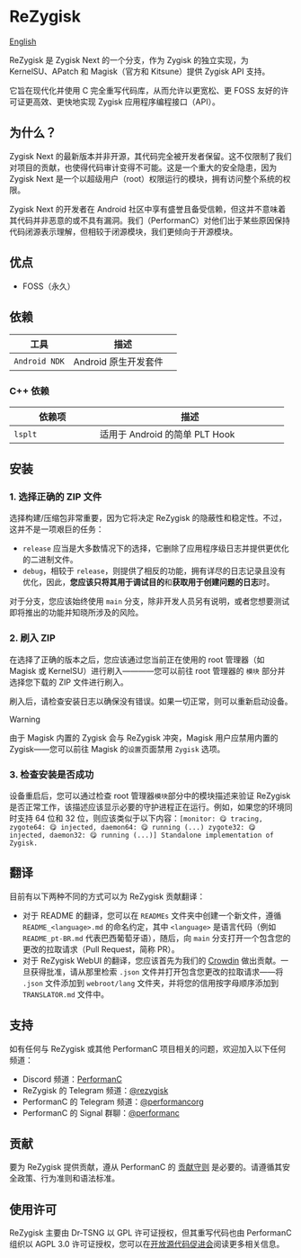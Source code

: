 # ReZygisk

[English](/README.md)

ReZygisk 是 Zygisk Next 的一个分支，作为 Zygisk 的独立实现，为 KernelSU、APatch 和 Magisk（官方和 Kitsune）提供 Zygisk API 支持。

它旨在现代化并使用 C 完全重写代码库，从而允许以更宽松、更 FOSS 友好的许可证更高效、更快地实现 Zygisk 应用程序编程接口（API）。

## 为什么？

Zygisk Next 的最新版本并非开源，其代码完全被开发者保留。这不仅限制了我们对项目的贡献，也使得代码审计变得不可能。这是一个重大的安全隐患，因为 Zygisk Next 是一个以超级用户（root）权限运行的模块，拥有访问整个系统的权限。

Zygisk Next 的开发者在 Android 社​​区中享有盛誉且备受信赖，但这并不意味着其代码并非恶意的或不具有漏洞。我们（PerformanC）对他们出于某些原因保持代码闭源表示理解，但相较于闭源模块，我们更倾向于开源模块。

## 优点

- FOSS（永久）

## 依赖

| 工具　　　     | 描述　　　　　　　　　|
|---------------|---------------------|
| `Android NDK` | Android 原生开发套件 |

### C++ 依赖

| 依赖项　　         | 描述　　　　　　　　　　　　　　　       |
|-------------------|---------------------------------------|
| `lsplt`　　　　　　| 适用于 Android 的简单 PLT Hook　　　　　|

## 安装

### 1. 选择正确的 ZIP 文件

选择构建/压缩包非常重要，因为它将决定 ReZygisk 的隐蔽性和稳定性。不过，这并不是一项艰巨的任务：

- `release` 应当是大多数情况下的选择，它删除了应用程序级日志并提供更优化的二进制文件。
- `debug`，相较于 `release`，则提供了相反的功能，拥有详尽的日志记录且没有优化，因此，**您应该只将其用于调试目的**和**获取用于创建问题的日志**时。

对于分支，您应该始终使用 `main` 分支，除非开发人员另有说明，或者您想要测试即将推出的功能并知晓所涉及的风险。

### 2. 刷入 ZIP

在选择了正确的版本之后，您应该通过您当前正在使用的 root 管理器（如 Magisk 或 KernelSU）进行刷入————您可以前往 root 管理器的 `模块` 部分并选择您下载的 ZIP 文件进行刷入。

刷入后，请检查安装日志以确保没有错误。如果一切正常，则可以重新启动设备。

> [!WARNING]
> 由于 Magisk 内置的 Zygisk 会与 ReZygisk 冲突，Magisk 用户应禁用内置的 Zygisk——您可以前往 Magisk 的`设置`页面禁用 `Zygisk` 选项。

### 3. 检查安装是否成功

设备重启后，您可以通过检查 root 管理器`模块`部分中的模块描述来验证 ReZygisk 是否正常工作，该描述应该显示必要的守护进程正在运行。例如，如果您的环境同时支持 64 位和 32 位，则应该类似于以下内容：`[monitor: 😋 tracing, zygote64: 😋 injected, daemon64: 😋 running (...) zygote32: 😋 injected, daemon32: 😋 running (...)] Standalone implementation of Zygisk.`

## 翻译

目前有以下两种不同的方式可以为 ReZygisk 贡献翻译：

- 对于 README 的翻译，您可以在 `READMEs` 文件夹中创建一个新文件，遵循 `README_<language>.md` 的命名约定，其中 `<language>` 是语言代码（例如 `README_pt-BR.md` 代表巴西葡萄牙语），随后，向 `main` 分支打开一个包含您的更改的拉取请求（Pull Request，简称 PR）。
- 对于 ReZygisk WebUI 的翻译，您应该首先为我们的 [Crowdin](https://crowdin.com/project/rezygisk) 做出贡献。一旦获得批准，请从那里检索 `.json` 文件并打开包含您更改的拉取请求——将 `.json` 文件添加到 `webroot/lang` 文件夹，并将您的信用按字母顺序添加到 `TRANSLATOR.md` 文件中。

## 支持

如有任何与 ReZygisk 或其他 PerformanC 项目相关的问题，欢迎加入以下任何频道：

- Discord 频道：[PerformanC](https://discord.gg/uPveNfTuCJ)
- ReZygisk 的 Telegram 频道：[@rezygisk](https://t.me/rezygisk)
- PerformanC 的 Telegram 频道：[@performancorg](https://t.me/performancorg)
- PerformanC 的 Signal 群聊：[@performanc](https://signal.group/#CjQKID3SS8N5y4lXj3VjjGxVJnzNsTIuaYZjj3i8UhipAS0gEhAedxPjT5WjbOs6FUuXptcT)

## 贡献

要为 ReZygisk 提供贡献，遵从 PerformanC 的 [贡献守则](https://github.com/PerformanC/contributing) 是必要的。请遵循其安全政策、行为准则和语法标准。

## 使用许可

ReZygisk 主要由 Dr-TSNG 以 GPL 许可证授权，但其重写代码也由 PerformanC 组织以 AGPL 3.0 许可证授权，您可以在[开放源代码促进会](https://opensource.org/licenses/AGPL-3.0)阅读更多相关信息。
